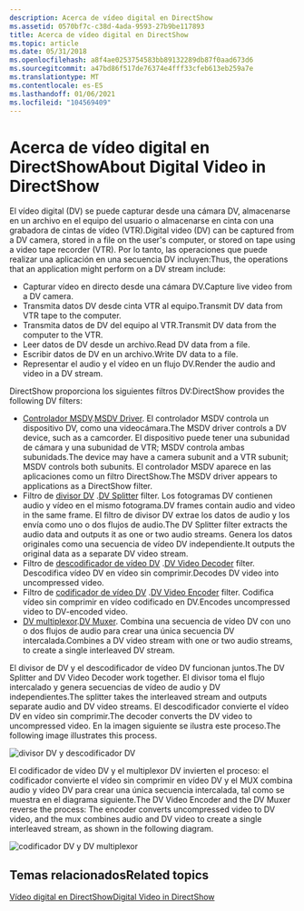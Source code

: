```yaml
---
description: Acerca de vídeo digital en DirectShow
ms.assetid: 0570bf7c-c38d-4ada-9593-27b9be117893
title: Acerca de vídeo digital en DirectShow
ms.topic: article
ms.date: 05/31/2018
ms.openlocfilehash: a8f4ae0253754583bb89132289db87f0aad673d6
ms.sourcegitcommit: a47bd86f517de76374e4fff33cfeb613eb259a7e
ms.translationtype: MT
ms.contentlocale: es-ES
ms.lasthandoff: 01/06/2021
ms.locfileid: "104569409"
---
```

# <a name="about-digital-video-in-directshow"></a><span data-ttu-id="a4869-103">Acerca de vídeo digital en DirectShow</span><span class="sxs-lookup"><span data-stu-id="a4869-103">About Digital Video in DirectShow</span></span>

<span data-ttu-id="a4869-104">El vídeo digital (DV) se puede capturar desde una cámara DV, almacenarse en un archivo en el equipo del usuario o almacenarse en cinta con una grabadora de cintas de vídeo (VTR).</span><span class="sxs-lookup"><span data-stu-id="a4869-104">Digital video (DV) can be captured from a DV camera, stored in a file on the user's computer, or stored on tape using a video tape recorder (VTR).</span></span> <span data-ttu-id="a4869-105">Por lo tanto, las operaciones que puede realizar una aplicación en una secuencia DV incluyen:</span><span class="sxs-lookup"><span data-stu-id="a4869-105">Thus, the operations that an application might perform on a DV stream include:</span></span>

-   <span data-ttu-id="a4869-106">Capturar vídeo en directo desde una cámara DV.</span><span class="sxs-lookup"><span data-stu-id="a4869-106">Capture live video from a DV camera.</span></span>
-   <span data-ttu-id="a4869-107">Transmita datos DV desde cinta VTR al equipo.</span><span class="sxs-lookup"><span data-stu-id="a4869-107">Transmit DV data from VTR tape to the computer.</span></span>
-   <span data-ttu-id="a4869-108">Transmita datos de DV del equipo al VTR.</span><span class="sxs-lookup"><span data-stu-id="a4869-108">Transmit DV data from the computer to the VTR.</span></span>
-   <span data-ttu-id="a4869-109">Leer datos de DV desde un archivo.</span><span class="sxs-lookup"><span data-stu-id="a4869-109">Read DV data from a file.</span></span>
-   <span data-ttu-id="a4869-110">Escribir datos de DV en un archivo.</span><span class="sxs-lookup"><span data-stu-id="a4869-110">Write DV data to a file.</span></span>
-   <span data-ttu-id="a4869-111">Representar el audio y el vídeo en un flujo DV.</span><span class="sxs-lookup"><span data-stu-id="a4869-111">Render the audio and video in a DV stream.</span></span>

<span data-ttu-id="a4869-112">DirectShow proporciona los siguientes filtros DV:</span><span class="sxs-lookup"><span data-stu-id="a4869-112">DirectShow provides the following DV filters:</span></span>

-   <span data-ttu-id="a4869-113">[Controlador MSDV](msdv-driver.md).</span><span class="sxs-lookup"><span data-stu-id="a4869-113">[MSDV Driver](msdv-driver.md).</span></span> <span data-ttu-id="a4869-114">El controlador MSDV controla un dispositivo DV, como una videocámara.</span><span class="sxs-lookup"><span data-stu-id="a4869-114">The MSDV driver controls a DV device, such as a camcorder.</span></span> <span data-ttu-id="a4869-115">El dispositivo puede tener una subunidad de cámara y una subunidad de VTR; MSDV controla ambas subunidads.</span><span class="sxs-lookup"><span data-stu-id="a4869-115">The device may have a camera subunit and a VTR subunit; MSDV controls both subunits.</span></span> <span data-ttu-id="a4869-116">El controlador MSDV aparece en las aplicaciones como un filtro DirectShow.</span><span class="sxs-lookup"><span data-stu-id="a4869-116">The MSDV driver appears to applications as a DirectShow filter.</span></span>
-   <span data-ttu-id="a4869-117">Filtro de [divisor DV](dv-splitter-filter.md) .</span><span class="sxs-lookup"><span data-stu-id="a4869-117">[DV Splitter](dv-splitter-filter.md) filter.</span></span> <span data-ttu-id="a4869-118">Los fotogramas DV contienen audio y vídeo en el mismo fotograma.</span><span class="sxs-lookup"><span data-stu-id="a4869-118">DV frames contain audio and video in the same frame.</span></span> <span data-ttu-id="a4869-119">El filtro de divisor DV extrae los datos de audio y los envía como uno o dos flujos de audio.</span><span class="sxs-lookup"><span data-stu-id="a4869-119">The DV Splitter filter extracts the audio data and outputs it as one or two audio streams.</span></span> <span data-ttu-id="a4869-120">Genera los datos originales como una secuencia de vídeo DV independiente.</span><span class="sxs-lookup"><span data-stu-id="a4869-120">It outputs the original data as a separate DV video stream.</span></span>
-   <span data-ttu-id="a4869-121">Filtro de [descodificador de vídeo DV](dv-video-decoder-filter.md) .</span><span class="sxs-lookup"><span data-stu-id="a4869-121">[DV Video Decoder](dv-video-decoder-filter.md) filter.</span></span> <span data-ttu-id="a4869-122">Descodifica vídeo DV en vídeo sin comprimir.</span><span class="sxs-lookup"><span data-stu-id="a4869-122">Decodes DV video into uncompressed video.</span></span>
-   <span data-ttu-id="a4869-123">Filtro de [codificador de vídeo DV](dv-video-encoder-filter.md) .</span><span class="sxs-lookup"><span data-stu-id="a4869-123">[DV Video Encoder](dv-video-encoder-filter.md) filter.</span></span> <span data-ttu-id="a4869-124">Codifica vídeo sin comprimir en vídeo codificado en DV.</span><span class="sxs-lookup"><span data-stu-id="a4869-124">Encodes uncompressed video to DV-encoded video.</span></span>
-   <span data-ttu-id="a4869-125">[DV multiplexor](dv-muxer-filter.md).</span><span class="sxs-lookup"><span data-stu-id="a4869-125">[DV Muxer](dv-muxer-filter.md).</span></span> <span data-ttu-id="a4869-126">Combina una secuencia de vídeo DV con uno o dos flujos de audio para crear una única secuencia DV intercalada.</span><span class="sxs-lookup"><span data-stu-id="a4869-126">Combines a DV video stream with one or two audio streams, to create a single interleaved DV stream.</span></span>

<span data-ttu-id="a4869-127">El divisor de DV y el descodificador de vídeo DV funcionan juntos.</span><span class="sxs-lookup"><span data-stu-id="a4869-127">The DV Splitter and DV Video Decoder work together.</span></span> <span data-ttu-id="a4869-128">El divisor toma el flujo intercalado y genera secuencias de vídeo de audio y DV independientes.</span><span class="sxs-lookup"><span data-stu-id="a4869-128">The splitter takes the interleaved stream and outputs separate audio and DV video streams.</span></span> <span data-ttu-id="a4869-129">El descodificador convierte el vídeo DV en vídeo sin comprimir.</span><span class="sxs-lookup"><span data-stu-id="a4869-129">The decoder converts the DV video to uncompressed video.</span></span> <span data-ttu-id="a4869-130">En la imagen siguiente se ilustra este proceso.</span><span class="sxs-lookup"><span data-stu-id="a4869-130">The following image illustrates this process.</span></span>

![divisor DV y descodificador DV](images/dv-filters1.png)

<span data-ttu-id="a4869-132">El codificador de vídeo DV y el multiplexor DV invierten el proceso: el codificador convierte el vídeo sin comprimir en vídeo DV y el MUX combina audio y vídeo DV para crear una única secuencia intercalada, tal como se muestra en el diagrama siguiente.</span><span class="sxs-lookup"><span data-stu-id="a4869-132">The DV Video Encoder and the DV Muxer reverse the process: The encoder converts uncompressed video to DV video, and the mux combines audio and DV video to create a single interleaved stream, as shown in the following diagram.</span></span>

![codificador DV y DV multiplexor](images/dv-filters2.png)

## <a name="related-topics"></a><span data-ttu-id="a4869-134">Temas relacionados</span><span class="sxs-lookup"><span data-stu-id="a4869-134">Related topics</span></span>

<dl> <dt>

[<span data-ttu-id="a4869-135">Vídeo digital en DirectShow</span><span class="sxs-lookup"><span data-stu-id="a4869-135">Digital Video in DirectShow</span></span>](digital-video-in-directshow.md)
</dt> </dl>

 

 



